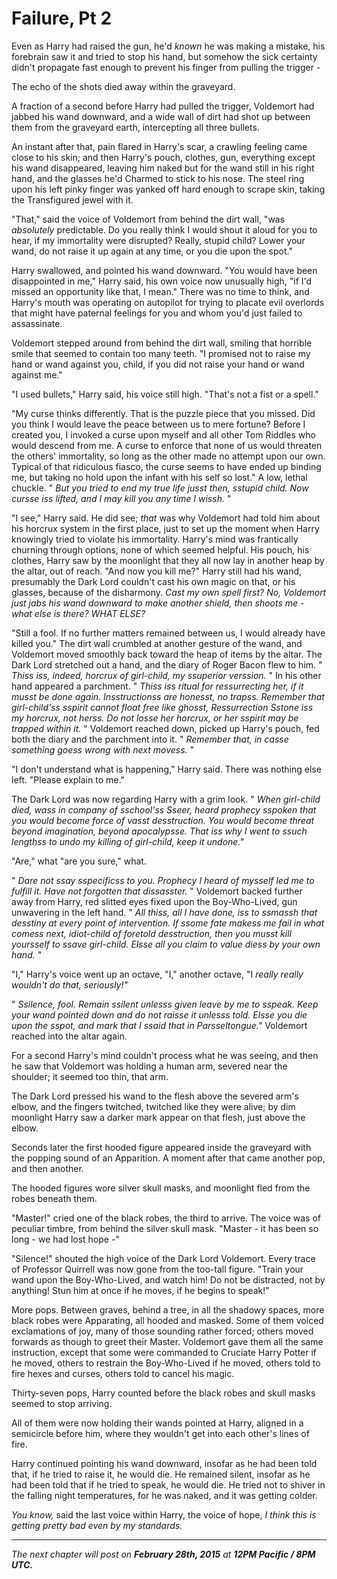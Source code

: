 Failure, Pt 2
=============

Even as Harry had raised the gun, he'd *known* he was making a mistake,
his forebrain saw it and tried to stop his hand, but somehow the sick
certainty didn't propagate fast enough to prevent his finger from
pulling the trigger -

The echo of the shots died away within the graveyard.

A fraction of a second before Harry had pulled the trigger, Voldemort
had jabbed his wand downward, and a wide wall of dirt had shot up
between them from the graveyard earth, intercepting all three bullets.

An instant after that, pain flared in Harry's scar, a crawling feeling
came close to his skin; and then Harry's pouch, clothes, gun, everything
except his wand disappeared, leaving him naked but for the wand still in
his right hand, and the glasses he'd Charmed to stick to his nose. The
steel ring upon his left pinky finger was yanked off hard enough to
scrape skin, taking the Transfigured jewel with it.

"That," said the voice of Voldemort from behind the dirt wall, "was
*absolutely* predictable. Do you really think I would shout it aloud for
you to hear, if my immortality were disrupted? Really, stupid child?
Lower your wand, do not raise it up again at any time, or you die upon
the spot."

Harry swallowed, and pointed his wand downward. "You would have been
disappointed in me," Harry said, his own voice now unusually high, "if
I'd missed an opportunity like that, I mean." There was no time to
think, and Harry's mouth was operating on autopilot for trying to
placate evil overlords that might have paternal feelings for you and
whom you'd just failed to assassinate.

Voldemort stepped around from behind the dirt wall, smiling that
horrible smile that seemed to contain too many teeth. "I promised not to
raise my hand or wand against you, child, if you did not raise your hand
or wand against me."

"I used bullets," Harry said, his voice still high. "That's not a fist
or a spell."

"My curse thinks differently. That is the puzzle piece that you missed.
Did you think I would leave the peace between us to mere fortune? Before
I created you, I invoked a curse upon myself and all other Tom Riddles
who would descend from me. A curse to enforce that none of us would
threaten the others' immortality, so long as the other made no attempt
upon our own. Typical of that ridiculous fiasco, the curse seems to have
ended up binding me, but taking no hold upon the infant with his self so
lost." A low, lethal chuckle. " *But you tried to end my true life jusst
then, sstupid child. Now cursse iss lifted, and I may kill you any time
I wissh.* "

"I see," Harry said. He did see; *that* was why Voldemort had told him
about his horcrux system in the first place, just to set up the moment
when Harry knowingly tried to violate his immortality. Harry's mind was
frantically churning through options, none of which seemed helpful. His
pouch, his clothes, Harry saw by the moonlight that they all now lay in
another heap by the altar, out of reach. "And now you kill me?" Harry
still had his wand, presumably the Dark Lord couldn't cast his own magic
on that, or his glasses, because of the disharmony. *Cast my own spell
first? No, Voldemort just jabs his wand downward to make another shield,
then shoots me - what else is there? WHAT ELSE?*

"Still a fool. If no further matters remained between us, I would
already have killed you." The dirt wall crumbled at another gesture of
the wand, and Voldemort moved smoothly back toward the heap of items by
the altar. The Dark Lord stretched out a hand, and the diary of Roger
Bacon flew to him. " *Thiss iss, indeed, horcrux of girl-child, my
ssuperior verssion.* " In his other hand appeared a parchment. " *Thiss
iss ritual for ressurrecting her, if it musst be done again.
Insstructionss are honesst, no trapss. Remember that girl-child'ss
sspirit cannot float free like ghosst, Ressurrection Sstone iss my
horcrux, not herss. Do not losse her horcrux, or her sspirit may be
trapped within it.* " Voldemort reached down, picked up Harry's pouch,
fed both the diary and the parchment into it. " *Remember that, in casse
something goess wrong with next movess.* "

"I don't understand what is happening," Harry said. There was nothing
else left. "Please explain to me."

The Dark Lord was now regarding Harry with a grim look. " *When
girl-child died, wass in company of sschool'ss Sseer, heard prophecy
sspoken that you would become force of vasst desstruction. You would
become threat beyond imagination, beyond apocalypsse. That iss why I
went to ssuch lengthss to undo my killing of girl-child, keep it
undone."*

"Are," what "are you sure," what.

" *Dare not ssay sspecificss to you. Prophecy I heard of mysself led me
to fulfill it. Have not forgotten that dissasster.* " Voldemort backed
further away from Harry, red slitted eyes fixed upon the Boy-Who-Lived,
gun unwavering in the left hand. " *All thiss, all I have done, iss to
ssmassh that desstiny at every point of intervention. If ssome fate
makess me fail in what comess next, idiot-child of foretold
desstruction, then you musst kill yoursself to ssave girl-child. Elsse
all you claim to value diess by your own hand.* "

"I," Harry's voice went up an octave, "I," another octave, "I *really
really wouldn't do that, seriously!"*

" *Ssilence, fool. Remain ssilent unlesss given leave by me to sspeak.
Keep your wand pointed down and do not raisse it unlesss told. Elsse you
die upon the sspot, and mark that I ssaid that in Parsseltongue."*
Voldemort reached into the altar again.

For a second Harry's mind couldn't process what he was seeing, and then
he saw that Voldemort was holding a human arm, severed near the
shoulder; it seemed too thin, that arm.

The Dark Lord pressed his wand to the flesh above the severed arm's
elbow, and the fingers twitched, twitched like they were alive; by dim
moonlight Harry saw a darker mark appear on that flesh, just above the
elbow.

Seconds later the first hooded figure appeared inside the graveyard with
the popping sound of an Apparition. A moment after that came another
pop, and then another.

The hooded figures wore silver skull masks, and moonlight fled from the
robes beneath them.

"Master!" cried one of the black robes, the third to arrive. The voice
was of peculiar timbre, from behind the silver skull mask. "Master - it
has been so long - we had lost hope -"

"Silence!" shouted the high voice of the Dark Lord Voldemort. Every
trace of Professor Quirrell was now gone from the too-tall figure.
"Train your wand upon the Boy-Who-Lived, and watch him! Do not be
distracted, not by anything! Stun him at once if he moves, if he begins
to speak!"

More pops. Between graves, behind a tree, in all the shadowy spaces,
more black robes were Apparating, all hooded and masked. Some of them
voiced exclamations of joy, many of those sounding rather forced; others
moved forwards as though to greet their Master. Voldemort gave them all
the same instruction, except that some were commanded to Cruciate Harry
Potter if he moved, others to restrain the Boy-Who-Lived if he moved,
others told to fire hexes and curses, others told to cancel his magic.

Thirty-seven pops, Harry counted before the black robes and skull masks
seemed to stop arriving.

All of them were now holding their wands pointed at Harry, aligned in a
semicircle before him, where they wouldn't get into each other's lines
of fire.

Harry continued pointing his wand downward, insofar as he had been told
that, if he tried to raise it, he would die. He remained silent, insofar
as he had been told that if he tried to speak, he would die. He tried
not to shiver in the falling night temperatures, for he was naked, and
it was getting colder.

*You know,* said the last voice within Harry, the voice of hope, *I
think this is getting pretty bad even by my standards.*

* * * * *

*The next chapter will post on **February 28th, 2015** at **12PM Pacific
/ 8PM UTC.***

